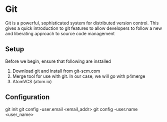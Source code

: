 # Git

Git is a powerful, sophisticated system for distributed version control. This gives a quick introduction to git features to allow developers to follow a new and liberating approach to source code management

## Setup
Before we begin, ensure that following are installed

1. Download git and install from git-scm.com
1. Merge tool for use with git. In our case, we will go with p4merge
1. AtomVCS (atom.io)


## Configuration
git init
git config -user.email <email_addr>
git config -user.name <user_name>
